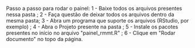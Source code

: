 Passo a passo para rodar o painel:
1 - Baixe todos os arquivos presentes nessa pasta ; 
2 - Faça questão de deixar todos os arquivos dentro da mesma pasta; 
3 - Abra um programa que suporte os arquivos (RStudio, por exemplo) ; 
4 - Abra o Projeto presente na pasta ; 
5 - Instale os pacotes presentes no início no arquivo "painel_rmmt.R" ; 
6 - Clique em "Rodar documento" no topo da página.
